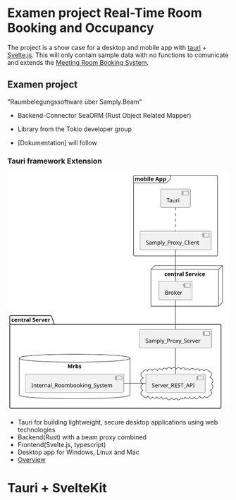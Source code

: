 # Examen project Real-Time Room Booking and Occupancy

The project is a show case for a desktop and mobile app with [tauri](https://v2.tauri.app) + [Svelte.js](https://svelte.dev).
This will only contain sample data with no functions to comunicate and extends the [Meeting Room Booking System](https://github.com/meeting-room-booking-system/mrbs-code).

## Examen project

"Raumbelegungssoftware über Samply.Beam"

- Backend-Connector SeaORM (Rust Object Related Mapper)
- Library from the Tokio developer group

- [Dokumentation] will follow

### Tauri framework Extension

![Tauri App](./HandyAppV2.svg)

- Tauri for building lightweight, secure desktop applications using
  web technologies
- Backend(Rust) with a beam proxy combined
- Frontend(Svelte.js, typescript)
- Desktop app for Windows, Linux and Mac
- [Overview](examen_docu/overview.md)

# Tauri + SvelteKit
